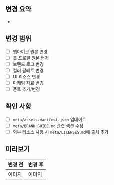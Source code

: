 ## 변경 요약
<!-- 무엇을 변경했는지 간단히 설명해주세요 -->
-

## 변경 범위
- [ ] 앱아이콘 원본 변경
- [ ] 봇 프로필 원본 변경
- [ ] 브랜드 로고 변경
- [ ] 컬러 팔레트 변경
- [ ] UI 리소스 변경
- [ ] 마케팅 자료 변경
- [ ] 폰트 추가/변경

## 확인 사항
- [ ] `meta/assets.manifest.json` 업데이트
- [ ] `meta/BRAND_GUIDE.md` 관련 섹션 수정
- [ ] 외부 리소스 사용 시 `meta/LICENSES.md`에 출처 추가

## 미리보기
<!-- 첨부 이미지로 변경 전후를 2열로 배치 권장 -->
| 변경 전 | 변경 후 |
|---------|---------|
| 이미지  | 이미지  |